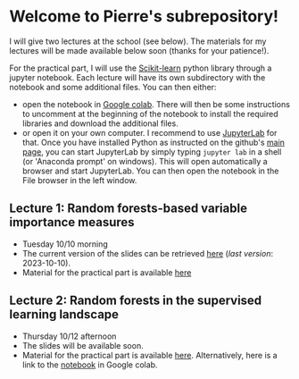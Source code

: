 # Welcome to Pierre's subrepository!

I will give two lectures at the school (see below). The materials for my lectures will be made available below soon (thanks for your patience!).

For the practical part, I will use the [Scikit-learn](https://scikit-learn.org/stable/) python library through a jupyter notebook. Each lecture will have its own subdirectory with the notebook and some additional files. You can then either:
* open the notebook in [Google colab](https://colab.research.google.com/). There will then be some instructions to uncomment at the beginning of the notebook to install the required libraries and download the additional files.
* or open it on your own computer. I recommend to use [JupyterLab](https://jupyterlab.readthedocs.io/en/stable/index.html) for that. Once you have installed Python as instructed on the github's [main page](../README.md), you can start JupyterLab by simply typing `jupyter lab` in a shell (or 'Anaconda prompt' on windows). This will open automatically a browser and start JupyterLab. You can then open the notebook in the File browser in the left window.

## Lecture 1: Random forests-based variable importance measures

* Tuesday 10/10 morning
* The current version of the slides can be retrieved [here](https://dox.uliege.be/index.php/s/yXXwH8B4I9PFd9Q) (*last version*: 2023-10-10).
* Material for the practical part is available [here](vimp)

## Lecture 2: Random forests in the supervised learning landscape

* Thursday 10/12 afternoon
* The slides will be available soon.
* Material for the practical part is available [here](sl). Alternatively, here is a link to the [notebook](https://drive.google.com/file/d/1NSNLUhp8ApBcH1QmqP9mgWndTSSBzMEe/view?usp=sharing) in Google colab.
